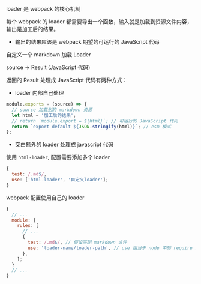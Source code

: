 loader 是 webpack 的核心机制

每个 webpack 的 loader 都需要导出一个函数，输入就是加载到资源文件内容，输出是加工后的结果。

- 输出的结果应该是 webpack 期望的可运行的 JavaScript 代码

自定义一个 markdown 加载 Loader

source => Result (JavaScript 代码)

返回的 Result 处理成 JavaScript 代码有两种方式：

- loader 内部自己处理

```js
module.exports = (source) => {
  // source 加载到的 markdown 资源
  let html = '加工后的结果';
  // return `module.export = ${html}`; // 可运行的 JavaScript 代码
  return `export default ${JSON.stringify(html)}`; // esm 模式
};
```

- 交由额外的 loader 处理成 javascript 代码

使用 `html-loader`, 配置需要添加多个 loader

```js
{
  test: /.md$/,
  use: ['html-loader', '自定义loader'];
}
```

webpack 配置使用自己的 loader

```js
{
  // ...
  module: {
    rules: [
      // ...
      {
        test: /.md$/, // 假设匹配 markdown 文件
        use: 'loader-name/loader-path', // use 相当于 node 中的 require 所以支持使用 Loader 的方式：1、安装的loader名称 2、本地的路径
      },
    ];
  }
  // ...
}
```
